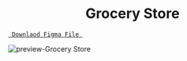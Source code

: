 <h1 align="center">
Grocery Store
</h1>

<a align ="center" href="https://github.com/Amrita-Mukherjee/website-screens/blob/main/Grocery%20Store/Grocery%20Store.fig"> `  Downlaod Figma File  `</a>


![preview-Grocery Store](https://github.com/Amrita-Mukherjee/website-screens/blob/main/Grocery%20Store/Grocery%20Store.png)

